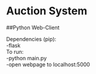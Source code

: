 # Auction System

##Python Web-Client

Dependencies (pip):  
  -flask  
To run:  
  -python main.py  
  -open webpage to localhost:5000  
